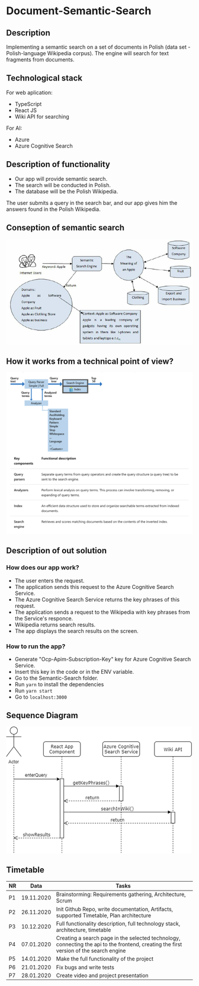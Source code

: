# Document-Semantic-Search

## Description
Implementing a semantic search on a set of documents in Polish (data set - Polish-language Wikipedia corpus).  The engine will search for text fragments from documents.

## Technological stack

For web aplication: 

- TypeScript
- React JS
- Wiki API for searching

For AI: 

- Azure
- Azure Cognitive Search


## Description of functionality

* Our app will provide semantic search. 
* The search will be conducted in Polish. 
* The database will be the Polish Wikipedia.

The user submits a query in the search bar, and our app gives him the answers found in the Polish Wikipedia.


## Conseption of semantic search 

![Conseption](https://github.com/VladStarostenko/Document-Semantic-Search/blob/main/Semantic-Search.png)


## How it works from a technical point of view?

![HowItWork](https://github.com/VladStarostenko/Document-Semantic-Search/blob/main/Conseption.png)


## Description of out solution

### How does our app work?

- The user enters the request.
- The application sends this request to the Azure Cognitive Search Service.
- The Azure Cognitive Search Service returns the key phrases of this request.
- The application sends a request to the Wikipedia with key phrases from the Service's responce.
- Wikipedia returns search results.
- The app displays the search results on the screen.

### How to run the app?

- Generate "Ocp-Apim-Subscription-Key" key for Azure Cognitive Search Service. 
- Insert this key in the code or in the ENV variable.
- Go to the Semantic-Search folder. 
- Run `yarn` to install the dependencies
- Run `yarn start`
- Go to `localhost:3000`


## Sequence Diagram

![Sequence diagram](https://github.com/VladStarostenko/Document-Semantic-Search/blob/main/SequenceDiagram.png)



## Timetable
|  NR  | Data      | Tasks                                                        |
| ---- | --------- | ------------------------------------------------------------ |
|  P1  |19.11.2020 | Brainstorming: Requirements gathering, Architecture, Scrum   |
|  P2  |26.11.2020 | Init Github Repo, write documentation, Artifacts, supported Timetable, Plan architecture |
|  P3  |10.12.2020 | Full functionality description, full technology stack, architecture, timetable |
|  P4  |07.01.2020 | Creating a search page in the selected technology, connecting the api to the frontend, creating the first version of the search engine |
|  P5  |14.01.2020 | Make the full functionality of the project |
|  P6  |21.01.2020 | Fix bugs and write tests |
|  P7  |28.01.2020 | Create video and project presentation |
